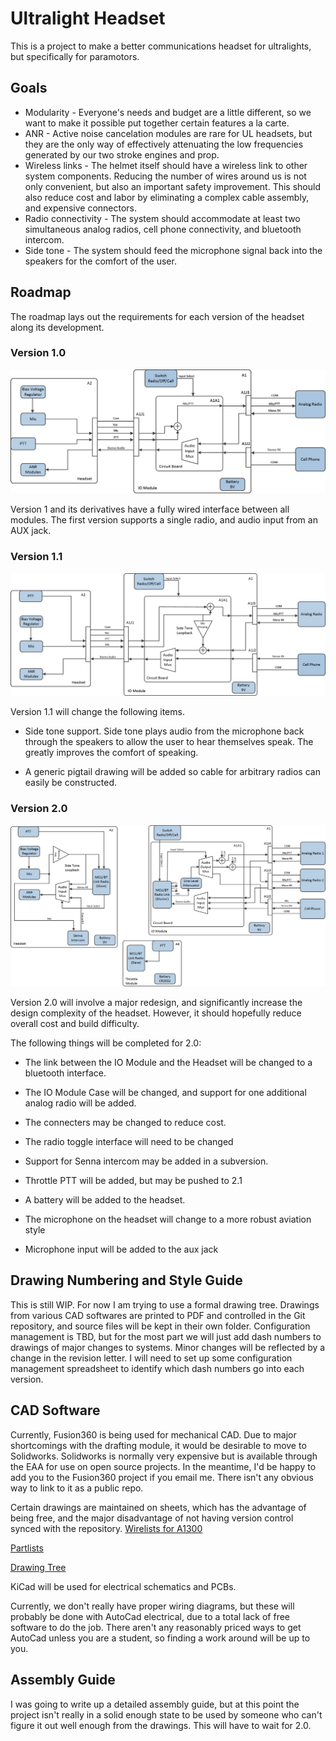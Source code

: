 # Ultralight Headset
This is a project to make a better communications headset for ultralights, but specifically for paramotors. 

## Goals
- Modularity - Everyone's needs and budget are a little different, so we want to make it possible put together certain features a la carte.
- ANR - Active noise cancelation modules are rare for UL headsets, but they are the only way of effectively attenuating the low frequencies generated by our two stroke engines and prop. 
- Wireless links - The helmet itself should have a wireless link to other system components. Reducing the number of wires around us is not only convenient, but also an important safety improvement. This should also reduce cost and labor by eliminating a complex cable assembly, and expensive connectors.
- Radio connectivity - The system should accommodate at least two simultaneous analog radios, cell phone connectivity, and bluetooth intercom.  
- Side tone - The system should feed the microphone signal back into the speakers for the comfort of the user. 

## Roadmap
The roadmap lays out the requirements for each version of the headset along its development. 

### Version 1.0

![Screenshot](Documentation/bd1.0.png)

Version 1 and its derivatives have a fully wired interface between all modules. The first version supports a single radio, and audio input from an AUX jack. 

### Version 1.1

![Screenshot](Documentation/bd1.1.png)

Version 1.1 will change the following items.

- Side tone support. Side tone plays audio from the microphone back through the speakers to allow the user to hear themselves speak. The greatly improves the comfort of speaking. 

- A generic pigtail drawing will be added so cable for arbitrary radios can easily be constructed. 

### Version 2.0

![Screenshot](Documentation/bd2.0.png)

Version 2.0 will involve a major redesign, and significantly increase the design complexity of the headset. However, it should hopefully reduce overall cost and build difficulty. 

The following things will be completed for 2.0:

- The link between the IO Module and the Headset will be changed to a bluetooth interface. 

- The IO Module Case will be changed, and support for one additional analog radio will be added. 

- The connecters may be changed to reduce cost. 

- The radio toggle interface will need to be changed

- Support for Senna intercom may be added in a subversion.

- Throttle PTT will be added, but may be pushed to 2.1

- A battery will be added to the headset. 

- The microphone on the headset will change to a more robust aviation style

- Microphone input will be added to the aux jack

## Drawing Numbering and Style Guide

This is still WIP. For now I am trying to use a formal drawing tree. Drawings from various CAD softwares are printed to PDF and controlled in the Git repository, and source files will be kept in their own folder. Configuration management is TBD, but for the most part we will just add dash numbers to drawings of major changes to systems. 
Minor changes will be reflected by a change in the revision letter.  I will need to set up some configuration management spreadsheet to identify which dash numbers go into each version.  

## CAD Software 
Currently, Fusion360 is being used for mechanical CAD. Due to major shortcomings with the drafting module, it would be desirable to move to Solidworks. Solidworks is normally very expensive but is available through the EAA for use on open source projects. 
In the meantime, I'd be happy to add you to the Fusion360 project if you email me. There isn't any obvious way to link to it as a public repo.

Certain drawings are maintained on sheets, which has the advantage of being free, and the major disadvantage of not having version control synced with the repository. 
[Wirelists for A1300](https://docs.google.com/spreadsheets/d/1odUo59O54lUUatiMipqJTk2xvd_l8rzADcac63PmRdw/edit?usp=sharing)

[Partlists](https://docs.google.com/spreadsheets/d/1oErzroamnteU2tq9hoaM70eOOeuBpsWLLE8QT7xZNOo/edit?usp=sharing)

[Drawing Tree](https://docs.google.com/spreadsheets/d/1H3n_jioX6qo1rZ_G6kWBhMTz45Bp03Awh5uix86TeiI/edit?usp=sharing)

KiCad will be used for electrical schematics and PCBs. 

Currently, we don't really have proper wiring diagrams, but these will probably be done with AutoCad electrical, due to a total lack of free software to do the job. There aren't any reasonably priced ways to get AutoCad unless you are a student, so finding a work around will be up to you. 

## Assembly Guide

I was going to write up a detailed assembly guide, but at this point the project isn't really in a solid enough state to be used by someone who can't figure it out well enough from the drawings. This will have to wait for 2.0. 





